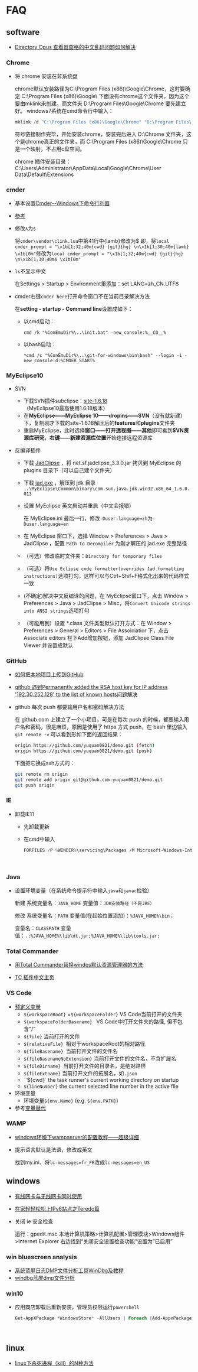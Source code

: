 # FAQ

## software

* [Directory Opus 查看器窗格的中文乱码问题如何解决](https://www.zhihu.com/question/50458466/answer/124012007)


### Chrome

* 将 chrome 安装在非系统盘

  chrome默认安装路径为C:\Program Files (x86)\Google\Chrome，这时要确定 C:\Program Files (x86)\Google\ 下面没有chrome这个文件夹，因为这个要由mklink来创建。而文件夹 D:\Program Files\Google\Chrome 要先建立好。
  windows7系统在cmd命令行中输入：

  ```powershell
  mklink /d "C:\Program Files (x86)\Google\Chrome" "D:\Program Files\Google\Chrome"
  ```

  符号链接制作完毕，开始安装chrome，安装完后进入 D:\Chrome 文件夹，这个是chrome真正的文件夹，而 C:\Program Files (x86)\Google\Chrome 只是一个映射，不占用c盘空间。

  chrome 插件安装目录：C:\Users\Administrator\AppData\Local\Google\Chrome\User Data\Default\Extensions


### cmder

- 基本设置[Cmder--Windows下命令行利器](https://www.cnblogs.com/zqzjs/archive/2016/12/19/6188605.html)

- [参考](http://blog.csdn.net/qq_22186119/article/details/77453227)

- 修改`λ`为`$`

  将`cmder\vendor\clink.lua`中第41行中{lamb}修改为$ 
  即，将`local cmder_prompt = "\x1b[1;32;40m{cwd} {git}{hg} \n\x1b[1;30;40m{lamb} \x1b[0m"`修改为`local cmder_prompt = "\x1b[1;32;40m{cwd} {git}{hg} \n\x1b[1;30;40m$ \x1b[0m"`

- `ls`不显示中文

  在Settings > Startup > Environment里添加：set LANG=zh_CN.UTF8

- cmder右键`cmder here`打开命令窗口不在当前目录解决方法

  在**setting - startup - Command line**设置成如下：

  - 以cmd启动：

    `cmd /k "%ConEmuDir%\..\init.bat" -new_console:%__CD__%`


  - 以bash启动：

    `*cmd /c "%ConEmuDir%\..\git-for-windows\bin\bash" --login -i -new_console:d:%CMDER_START%`

### MyEclipse10

* SVN

  * 下载SVN插件subclipse：[site-1.6.18](http://subclipse.tigris.org/servlets/ProjectDocumentList?folderID=2240) （MyEclipse10最高使用1.6.18版本）
  * 在**MyEclipse——MyEclipse 10——dropins——SVN**（没有就新建）下，复制刚才下载的site-1.6.18解压后的**features**和**plugins**文件夹
  * 重启MyEclipse，此时选择**窗口——打开透视图——其他**即可看到**SVN资源库研究**，**右键——新建资源库位置**开始连接远程资源库

* 反编译插件

  * 下载 [JadClipse](http://prdownloads.sourceforge.net/jadclipse/net.sf.jadclipse_3.3.0.jar?download) ，将 net.sf.jadclipse_3.3.0.jar 拷贝到 MyEclipse 的 plugins 目录下（可以自己建个文件夹）

  * 下载 [jad.exe](https://varaneckas.com/jad/) ，解压到 jdk 目录 `..\MyEclipse\Common\binary\com.sun.java.jdk.win32.x86_64_1.6.0.013`

  * 设置 MyEclipse 英文启动并重启（中文会报错）

    在 MyEclipse.ini 最后一行，修改`-Duser.language=zh`为`-Duser.language=en`

  * 在 MyEclipse 窗口下，选择 Window > Preferences > Java > JadClipse ，配置 `Path to Decompiler` 为刚才解压的 jad.exe 完整路径

  * （可选）修改临时文件夹：`Directory for temporary files`

  * （可选）将`Use Eclipse code formatter(overrides Jad formatting instructions)`选项打勾，这样可以与Ctrl+Shif+F格式化出来的代码样式一致

  * (不确定)解决中文反编译的问题，在 MyEclipse窗口下，点击 Window > Preferences > Java > JadClipse > Misc，将`Convert Unicode strings into ANSI strings`选项打勾

  * （可能用到）设置 *.class 文件类型默认打开方式：在 Window > Preferences > General > Editors > File Assoiciatior 下，点击 Associate editors 栏下Add增加按钮，添加 JadClipse Class File Viewer 并设置成默认

### GitHub

* [如何把本地项目上传到GitHub](https://jingyan.baidu.com/article/36d6ed1f9ba2bb1bce488368.html)


* [github 遇到Permanently added the RSA host key for IP address '192.30.252.128' to the list of known hosts问题解决](http://www.cnblogs.com/xiangyangzhu/p/5316041.html)

* github 每次 push 都要输用户名和密码解决方法

  在 github.com 上建立了一个小项目，可是在每次 push 的时候，都要输入用户名和密码，很是麻烦，原因是使用了 https 方式 push，在 bash 里边输入 `git remote -v` 可以看到形如下面的返回结果：

  ```bash
  origin https://github.com/yuquan0821/demo.git (fetch)
  origin https://github.com/yuquan0821/demo.git (push)
  ```

  下面把它换成ssh方式的：

  ```bash
  git remote rm origin
  git remote add origin git@github.com:yuquan0821/demo.git
  git push origin 
  ```

### IE

* 卸载IE11

  * 先卸载更新

  * 在cmd中输入

    ```powershell
    FORFILES /P %WINDIR%\servicing\Packages /M Microsoft-Windows-InternetExplorer-11..mum /c "cmd /c echo Uninstalling package @fname && start /w pkgmgr /up:@fname /norestart"
    ```

    ​

### Java

* 设置环境变量（在系统命令提示符中输入`java`和`javac`检验）

  新建 系统变量名：`JAVA_HOME` 变量值：`JDK安装路径（不是JRE）`   

  修改 系统变量名：`PATH` 变量值(在起始位置添加)：`%JAVA_HOME%\bin；`  

  变量名：`CLASSPATH` 变量值：`.;%JAVA_HOME%\lib\dt.jar;%JAVA_HOME%\lib\tools.jar;`

### Total Commander

* [用Total Commander替换windos默认资源管理器的方法](https://blog.csdn.net/u010528745/article/details/41759463)


* [TC 插件中文主页](http://xbeta.info/tc/addons.htm)

### VS Code

* [预定义变量](https://code.visualstudio.com/docs/editor/variables-reference#_predefined-variables)
  * `${workspaceRoot}` =`${workspaceFolder}` VS Code当前打开的文件夹
  * `${workspaceFolderBasename} ` VS Code中打开文件夹的路径, 但不包含"/"
  * `${file}` 当前打开的文件
  * `${relativeFile} `相对于workspaceRoot的相对路径
  * `${fileBasename} `当前打开文件的文件名
  * `${fileBasenameNoExtension}` 当前打开文件的文件名，不含扩展名
  * `${fileDirname} `当前打开文件的目录名，是绝对路径
  * `${fileExtname}` 当前打开文件的拓展名，如`.json`
  * ``${cwd}` the task runner's current working directory on startup
  * `${lineNumber}`  the current selected line number in the active file
* 环境变量
  * 环境变量`${env.Name}` (e.g. `${env.PATH}`)
* 参考[变量替代](https://code.visualstudio.com/docs/editor/tasks#_variable-substitution)

### WAMP

* [windows环境下wampserver的配置教程——超级详细](http://blog.csdn.net/wuguandi/article/details/53561253)

* 提示语言默认是法语，修改成英文

  找到my.ini，将`lc-messages=fr_FR`改成`lc-messages=en_US`

## windows

* [有线网卡与无线网卡同时使用](http://www.cnblogs.com/lovemo1314/archive/2010/10/08/1846057.html)

* [在家轻轻松松上IPv6站点之Teredo篇](http://bbs.pcbeta.com/viewthread-1580771-1-1.html)

* 关闭 ie 安全检查

  运行：gpedit.msc
  本地计算机策略>计算机配置>管理模块>Windows组件>Internet Explorer
  右边找到“关闭安全设置检查功能”设置为“已启用”

### win bluescreen analysis

- [系统蓝屏日志DMP文件分析工具WinDbg及教程](https://www.yeboyzq.com/zhuomianweihu/xitongyingyongjiqiao/520.html)
- [windbg蓝屏dmp文件分析](http://blog.csdn.net/greless/article/details/71440505)

### win10

* 应用商店卸载后重新安装，管理员权限运行`powershell`

  ```powershell
  Get-AppXPackage *WindowsStore* -AllUsers | Foreach {Add-AppxPackage -DisableDevelopmentMode -Register "$($_.InstallLocation)\AppXManifest.xml"}
  ```

  ​

## linux

* [linux下杀死进程（kill）的N种方法](http://blog.csdn.net/andy572633/article/details/7211546)